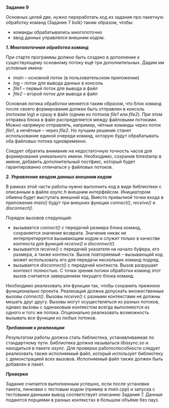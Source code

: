 **Задание 9**

Основных целей две, нужно переработать код из задания про пакетную обработку команд (Задание 7 bulk) таким образом, чтобы:

* команды обрабатывались многопоточно
* ввод данных управлялся внешним кодом.

***1. Многопоточная обработка команд***

При старте программы должно быть создано в дополнение к существующему основному потоку ещё три дополнительных. Дадим им условные имена:

* *main* – основной поток (в пользовательском приложении)
* *log* – поток для вывода данных в консоль
* *file1* – первый поток для вывода в файл
* *file2* – второй поток для вывода в файл

Основная логика обработки меняется таким образом, что блок команд после своего формирования должен быть отправлен в консоль (потоком *log*) и сразу в файл (одним из потоков *file1* или *file2*). При этом отправка блока в файл распределяется между файловыми потоками. Можно напрямую отправлять, например, чётные команды через поток *file1*, а нечётные – через *file2*. Но лучшим решение станет использование единой очереди команд, которую будут обрабатывать оба файловых потока одновременно.

Следует обратить внимание на недостаточную точность часов для формирования уникального имени. Необходимо, сохранив timestamp в имени, добавить дополнительный постфикс, который будет гарантированно отличаться у файловых потоков.

***2. Управление вводом данных внешним кодом***

В рамках этой части работы нужно выполнить код в виде библиотеки с описанным в файле *async.h* внешним интерфейсом. Инициатором обмена будет выступать внешний код. Вместо привычной точки входа в приложение *main()* будут три внешних функции *connect()*, *receive()* и *disconnect()*.

Порядок вызовов следующий:
* вызывается *connect()* с передачей размера блока команд, сохраняется значение возврата. Значение никак не интерпретируется вызывающим кодом и служит только в качестве контекста для функций *receive()* и *disconnect()*.
* вызывается *receive()* c передачей указателя на начало буфера, его размера, а также контекста. Вызов повторяемый – вызывающий код может использовать его для передачи нескольких команд подряд.
* вызывается *disconnect()* с передачей контекста. Вызов разрушает контекст полностью. С точки зрения логики обработки команд этот вызов считается завершением текущего блока команд.

Необходимо реализовать эти функции так, чтобы сохранить прежнюю функционально проекта. Реализация должна допускать множественные вызовы *connect()*. Вызовы *receive()* с разными контекстами не должны мешать друг другу. Вызовы могут осуществляться из разных потоков, однако вызовы с одинаковым контекстом всегда выполняются из одного и того же потока. Опционально реализовать возможность вызывать все функции из любых потоков.

***Требования к реализации***

Результатом работы должна стать библиотека, устанавливаемая по стандартному пути. Библиотека должна называться *libasync.so* и находиться в пакете *async*. Для проверки работоспособности следует реализовать также исполняемый файл, который использует библиотеку с демонстрацией всех вызовов. Исполняемый файл также должен быть добавлен в пакет.

***Проверка***

Задание считается выполненным успешно, если после установки пакета, линковки с тестовым кодом (пример в *main.cpp*) и запуска с тестовыми данными вывод соответствует описанию Задания 7. Данные подаются порциями в разных контекстах в большом объёме без пауз.
